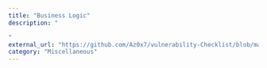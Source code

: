 ```yaml
---
title: "Business Logic"
description: "

"
external_url: "https://github.com/Az0x7/vulnerability-Checklist/blob/main/Bussiness%20Logic/bussiness%20logic.md"
category: "Miscellaneous"
---
```

